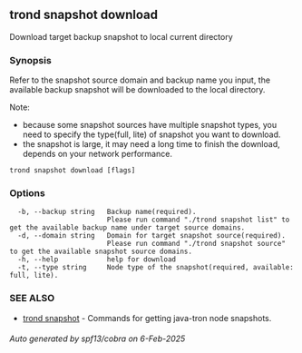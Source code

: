 ## trond snapshot download

Download target backup snapshot to local current directory

### Synopsis

Refer to the snapshot source domain and backup name you input, the available backup snapshot will be downloaded to the local directory.

Note:
 - because some snapshot sources have multiple snapshot types, you need to specify the type(full, lite) of snapshot you want to download.
 - the snapshot is large, it may need a long time to finish the download, depends on your network performance.

```
trond snapshot download [flags]
```

### Options

```
  -b, --backup string   Backup name(required).
                        Please run command "./trond snapshot list" to get the available backup name under target source domains.
  -d, --domain string   Domain for target snapshot source(required).
                        Please run command "./trond snapshot source" to get the available snapshot source domains.
  -h, --help            help for download
  -t, --type string     Node type of the snapshot(required, available: full, lite).
```

### SEE ALSO

* [trond snapshot](trond_snapshot.md)	 - Commands for getting java-tron node snapshots.

###### Auto generated by spf13/cobra on 6-Feb-2025
